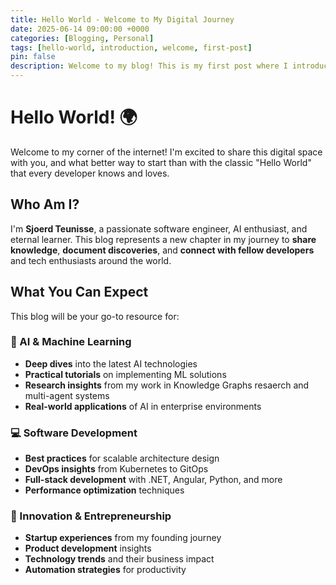 ```yaml
---
title: Hello World - Welcome to My Digital Journey
date: 2025-06-14 09:00:00 +0000
categories: [Blogging, Personal]
tags: [hello-world, introduction, welcome, first-post]
pin: false
description: Welcome to my blog! This is my first post where I introduce myself, share my vision for this space.
---
```


# Hello World! 🌍

Welcome to my corner of the internet! I'm excited to share this digital space with you, and what better way to start than with the classic "Hello World" that every developer knows and loves.

## Who Am I?

I'm **Sjoerd Teunisse**, a passionate software engineer, AI enthusiast, and eternal learner. This blog represents a new chapter in my journey to **share knowledge**, **document discoveries**, and **connect with fellow developers** and tech enthusiasts around the world.

## What You Can Expect

This blog will be your go-to resource for:

### 🤖 AI & Machine Learning
- **Deep dives** into the latest AI technologies
- **Practical tutorials** on implementing ML solutions
- **Research insights** from my work in Knowledge Graphs resaerch and multi-agent systems
- **Real-world applications** of AI in enterprise environments

### 💻 Software Development
- **Best practices** for scalable architecture design
- **DevOps insights** from Kubernetes to GitOps
- **Full-stack development** with .NET, Angular, Python, and more
- **Performance optimization** techniques

### 🚀 Innovation & Entrepreneurship
- **Startup experiences** from my founding journey
- **Product development** insights
- **Technology trends** and their business impact
- **Automation strategies** for productivity
